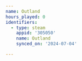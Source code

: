 ```yaml
---
name: Outland
hours_played: 0
identifiers:
  - type: steam
    appid: '305050'
    name: Outland
    synced_on: '2024-07-04'

---
```

